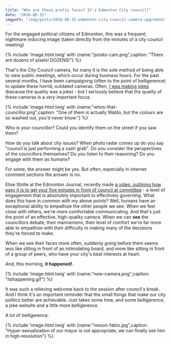 ```yaml
---
title: "Who are those pretty faces? It's Edmonton City council!"
date: "2016-08-15"
imgpath: "/img/posts/2016-08-15-edmonton-city-council-camera-upgraded/"
---
```


For the engaged political citizens of Edmonton, this was a frequent, nightmare inducing image (taken directly from the 
minutes of a city council meeting)

{% include 'image.html.twig' with {name:"potato-cam.png",caption: "There are dozens of pixels! DOZENS!"} %}

That's the City Council camera, for many it is the sole method of being able to view public meetings, which occur during
business hours. For the past several months, I have been campaigning (often to the point of belligerence) to update these
horrid, outdated cameras. Often, [I was making jokes](https://yegvotes.info/potato) (because the quality was a joke) - but I seriously believe that
the quality of these cameras is a *very* important focus.

{% include 'image.html.twig' with {name:"whos-that-councillor.png",caption: "One of them is actually Waldo, but the colours are so washed out, you'd never know."} %}

Who is your councillor? Could you identify them on the street if you saw them?

How do you talk about city issues? When photo radar comes up do you say "council is just performing a cash grab". Do you
consider the perspectives of the councillors themselves? Do you listen to their reasoning? Do you engage with them *as humans*?

For some, the answer might be yes. But often, especially in internet comment sections the answer is no.

Elise Stolte at the Edmonton Journal, recently made [a video, outlining how easy it is to get your five minutes in front of council at committee](http://edmontonjournal.com/news/local-news/don-iveson-hopes-shuffling-the-deck-at-city-hall-will-pay-off-big) - 
a level of engagement that is absolutely important to effectively governing. What does this have in common with my above points?
Well, humans have an exceptional ability to empathize the other people we see. When we feel close with others, we're more
comfortable communicating. And that's just the point of an effective, high-quality camera. When we can **see** the councillors
debate, their mannerisms, their level of comfort we're far more able to empathize with their difficulty in making many of the
decisions they're forced to make.

When we see their faces more often, suddenly going before them seems less like sitting in front of an intimidating board,
and more like sitting in front of a group of peers, who have your city's best interests at heart.

And, this morning, **it happened!**.

{% include 'image.html.twig' with {name:"new-camera.png",caption: "itshappening.gif"} %}

It was such a relieving welcome back to the session after council's break. And I think it's an important reminder that
the small things that make our city politics better are achievable. Just takes some time, and some belligerence, a joke website
and a little more belligerence.

A lot of belligerence.

{% include 'image.html.twig' with {name:"iveson-fabio.jpg",caption: "Hyper-sexualization of our mayor is not appropriate, we can finally see him in high-resolution"} %}
